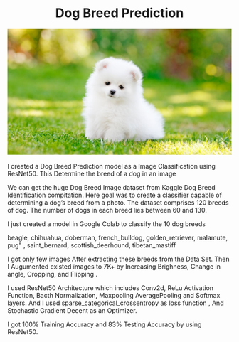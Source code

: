 # <div align="center"> Dog Breed Prediction </div>
<p align="center">
  <img src="image.jpg">
</p>

I created a Dog Breed Prediction model as a Image Classification using ResNet50. This Determine the breed of a dog in an image

We can get the  huge Dog Breed Image dataset from Kaggle Dog Breed Identification compitation. Here goal was to create a classifier capable of determining a dog’s breed from a photo. The dataset comprises 120 breeds of dog. The number of dogs in each breed lies between 60 and 130. 

I just created a model in Google Colab to classify the 10 dog breeds 

beagle,
chihuahua, 
doberman,
french_bulldog,
golden_retriever, 
malamute, 
pug" ,
saint_bernard, 
scottish_deerhound,
tibetan_mastiff

I got only few images After extracting these breeds from the Data Set. Then I Augumented existed images to 7K+ by Increasing Brighness, Change in angle, Cropping, and Flipping .  

I used ResNet50 Architecture which includes Conv2d, ReLu Activation Function, Bacth Normalization, Maxpooling AveragePooling and Softmax layers. And I used sparse_categorical_crossentropy as loss function , And Stochastic Gradient Decent as an Optimizer.

I got 100% Training Accuracy and 83% Testing Accuracy by using ResNet50. 
